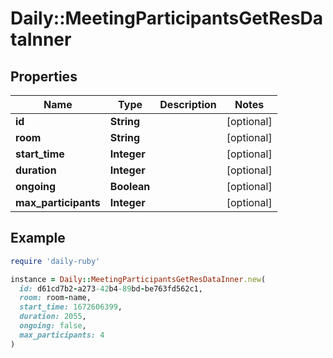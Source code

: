 # Daily::MeetingParticipantsGetResDataInner

## Properties

| Name | Type | Description | Notes |
| ---- | ---- | ----------- | ----- |
| **id** | **String** |  | [optional] |
| **room** | **String** |  | [optional] |
| **start_time** | **Integer** |  | [optional] |
| **duration** | **Integer** |  | [optional] |
| **ongoing** | **Boolean** |  | [optional] |
| **max_participants** | **Integer** |  | [optional] |

## Example

```ruby
require 'daily-ruby'

instance = Daily::MeetingParticipantsGetResDataInner.new(
  id: d61cd7b2-a273-42b4-89bd-be763fd562c1,
  room: room-name,
  start_time: 1672606399,
  duration: 2055,
  ongoing: false,
  max_participants: 4
)
```

